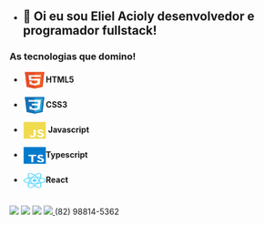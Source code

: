 <div style="display: inline_block"><br>

- ## 👋 Oi eu sou **Eliel Acioly** desenvolvedor e programador **fullstack!**

### As tecnologias que domino!<br>
 - <img align="center" alt="HTML" height="30" width="40" src="https://raw.githubusercontent.com/devicons/devicon/master/icons/html5/html5-original.svg">**HTML5**<br>
  - <img align="center" alt="CSS" height="30" width="40" src="https://raw.githubusercontent.com/devicons/devicon/master/icons/css3/css3-original.svg">**CSS3**

 - <img align="center" alt="Js" height="30" width="40" src="https://raw.githubusercontent.com/devicons/devicon/master/icons/javascript/javascript-plain.svg"> **Javascript**<br>
 - <img align="center" alt="Ts" height="30" width="40" src="https://raw.githubusercontent.com/devicons/devicon/master/icons/typescript/typescript-plain.svg">**Typescript**<br>
 - <img align="center" alt="React" height="30" width="40" src="https://raw.githubusercontent.com/devicons/devicon/master/icons/react/react-original.svg">**React**<br>
   
</div>

##

<div>
 <a href="https://www.instagram.com/liel.acioly/" target="_blank"><img src="https://img.shields.io/badge/-Instagram-%23E4405F?style=for-the-badge&logo=instagram&logoColor=white" target="_blank"></a>
<a href = "mailto:aciolyeliel90@gmail.com"><img src="https://img.shields.io/badge/-Gmail-%23333?style=for-the-badge&logo=gmail&logoColor=white" target="_blank"></a>
<a href="https://www.linkedin.com/in/eliel-acioly-ea/" target="_blank"><img src="https://img.shields.io/badge/-LinkedIn-%230077B5?style=for-the-badge&logo=linkedin&logoColor=white" target="_blank"></a>
<a href="https://www.linkedin.com/in/eliel-acioly-ea/" target="_blank"><img eight="30" width="40" src="https://cdn-icons-png.flaticon.com/512/21/21520.png"</a> <a>(82) 98814-5362</a>

</div>


<!---
eliel-acioly/eliel-acioly is a ✨ special ✨ repository because its `README.md` (this file) appears on your GitHub profile.
You can click the Preview link to take a look at your changes.
--->


